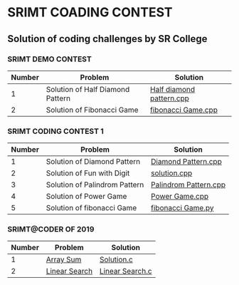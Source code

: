 # SRIMT COADING CONTEST
## Solution of coding challenges by SR College


### SRIMT DEMO CONTEST
Number | Problem | Solution
--- | --- | ---
1 | Solution of Half Diamond Pattern | [Half diamond pattern.cpp](https://github.com/Omrudra/srimt-coding-contest/blob/master/SRIMT%20DEMO%20CONTEST/Half%20diamond%20pattern.cpp)
2 | Solution of Fibonacci Game |[fibonacci Game.cpp](https://github.com/Omrudra/srimt-coding-contest/blob/master/SRIMT%20DEMO%20CONTEST/fibonacci%20Game.cpp)
### SRIMT CODING CONTEST 1
Number | Problem | Solution
--- | --- | ---
1 | Solution of Diamond Pattern | [Diamond Pattern.cpp](https://github.com/Omrudra/srimt-coding-contest/blob/master/SRIMT%20CODING%20CONTEST-1/Diamond%20Pattern.cpp)
2 | Solution of Fun with Digit | [solution.cpp](https://github.com/Omrudra/srimt-coding-contest/blob/master/SRIMT%20CODING%20CONTEST-1/Fun%20with%20Digit%20%7C%20Amazon%2CAdove%2CFlipkart%2Cwipro.cpp)
3 | Solution of Palindrom Pattern |[Palindrom Pattern.cpp](https://github.com/Omrudra/srimt-coding-contest/blob/master/SRIMT%20CODING%20CONTEST-1/Palindrom%20Pattern.cpp)
4 | Solution of Power Game | [Power Game.cpp](https://github.com/Omrudra/srimt-coding-contest/blob/master/SRIMT%20CODING%20CONTEST-1/Power%20Game.cpp)
5 | Solution of fibonacci Game | [fibonacci Game.py](https://github.com/Omrudra/srimt-coding-contest/blob/master/SRIMT%20CODING%20CONTEST-1/fibonacci%20Game.py)

### SRIMT@CODER OF 2019
Number | Problem | Solution
--- | --- | ---
1| [Array Sum](https://www.hackerrank.com/contests/srimtcoder2019/challenges/1-array-sum) | [Solution.c](https://github.com/Omrudra/srimt-coding-contest/tree/master/SRIMT@CODER%20OF%202019)
2 | [Linear Search](https://www.hackerrank.com/contests/srimtcoder2019/challenges/2-linear-search/problem) | [Linear Search.c](https://github.com/Omrudra/srimt-coding-contest/blob/master/SRIMT%40CODER%20OF%202019/Linear%20Search.c)
